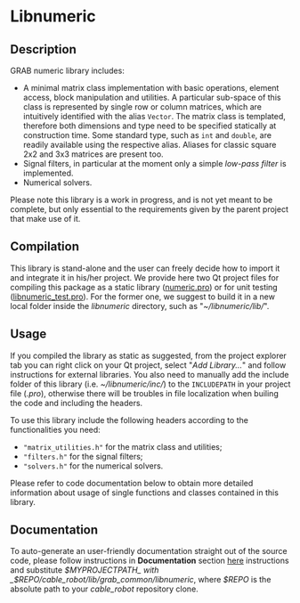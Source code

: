 # Libnumeric

## Description

GRAB numeric library includes: 
- A minimal matrix class implementation with basic operations, element access, block manipulation and utilities. A particular sub-space of this class is represented by single row or column matrices, which are intuitively identified with the alias `Vector`. 
The matrix class is templated, therefore both dimensions and type need to be specified statically at construction time. Some standard type, such as `int` and `double`, are readily available using the respective alias. Aliases for classic square 2x2 and 3x3 matrices are present too.
- Signal filters, in particular at the moment only a simple _low-pass filter_ is implemented.
- Numerical solvers.

Please note this library is a work in progress, and is not yet meant to be complete, but only essential to the requirements given by the parent project that make use of it.

## Compilation

This library is stand-alone and the user can freely decide how to import it and integrate it in his/her project.
We provide here two Qt project files for compiling this package as a static library ([numeric.pro](./numeric.pro)) or for unit testing ([libnumeric_test.pro](libnumeric_test.pro)). For the former one, we suggest to build it in a new local folder inside the _libnumeric_ directory, such as "_~/libnumeric/lib/_".

## Usage

If you compiled the library as static as suggested, from the project explorer tab you can right click on your Qt project, select "_Add Library..._" and follow instructions for external libraries. You also need to manually add the include folder of this library (i.e. _~/libnumeric/inc/_) to the `INCLUDEPATH` in your project file (_.pro_), otherwise there will be troubles in file localization when builing the code and including the headers.

To use this library include the following headers according to the functionalities you need:
- `"matrix_utilities.h"` for the matrix class and utilities;
- `"filters.h"` for the signal filters;
- `"solvers.h"` for the numerical solvers.

Please refer to code documentation below to obtain more detailed information about usage of single functions and classes contained in this library.

## Documentation

To auto-generate an user-friendly documentation straight out of the source code, please follow instructions in **Documentation** section [here](../README) instructions and substitute _$MYPROJECTPATH_ with _$REPO/cable_robot/lib/grab_common/libnumeric_, where _$REPO_ is the absolute path to your _cable_robot_ repository clone.
